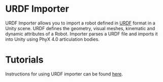 # URDF Importer 

URDF Importer allows you to import a robot defined in [URDF](http://wiki.ros.org/urdf/XML) format in a Unity scene. URDF defines the geometry, visual meshes, kinematic and dynamic attributes of a Robot. Importer parses a URDF file and imports it into Unity using PhyX 4.0 articulation bodies.

# Tutorials

Instructions for using URDF importer can be found [here](https://github.com/Unity-Technologies/Unity-Robotics-Hub/blob/master/tutorials/urdf_importer/urdf_tutorial.md).
